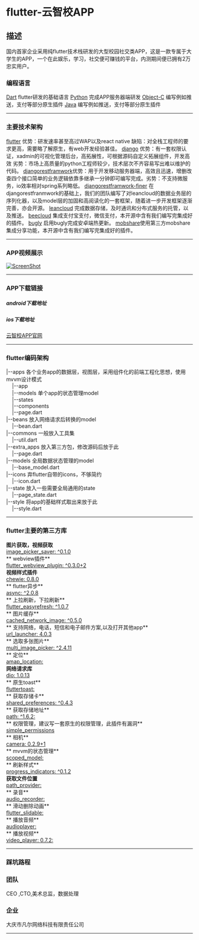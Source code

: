 # flutter-云智校APP
## 描述
国内首家企业采用纯flutter技术栈研发的大型校园社交类APP，这是一款专属于大学生的APP，一个在此娱乐，学习，社交便可赚钱的平台，内测期间便已拥有2万忠实用户。



### 编程语言
[Dart](https://www.dartlang.org/dart-2 "Dart")	flutter研发的基础语言
[Python](https://www.python.org/downloads/release/python-366/ "Python")  完成APP服务器端研发
[Object-C](https://developer.apple.com/documentation/objectivec "Object-C") 编写例如推送，支付等部分原生插件
[Java](https://www.oracle.com/java/ "Java") 编写例如推送，支付等部分原生插件

------------


### 主要技术架构
[flutter](https://docs.flutter.io/ "flutter") 优势：研发速率甚至高过WAP以及react native 缺陷：对全栈工程师的要求更高，需要略了解原生，有web开发经验甚佳。
[django](https://www.djangoproject.com/ "django") 优势：有一套权限认证，xadmin的可视化管理后台，高拓展性，可根据源码自定义拓展组件，开发高效 劣势：市场上高质量的python工程师较少，技术层次不齐容易写出难以维护的代码。
[djangorestframwork](https://www.django-rest-framework.org/ "djangorestframwork")优势：用于开发移动服务器端，高效且迅速，增删改查四个接口简单的业务逻辑依靠多继承一分钟即可编写完成。劣势：不支持微服务，io效率相对spring系列略低。
[djangorestframwork-finer]( "djangorestframwork-finer") 在djangorestfranmwork的基础上，我们的团队编写了对leancloud的数据业务层的序列化器，以及model层的加固和高阅读化的一套框架，随着进一步开发框架逐渐完善，亦会开源。
[leancloud](https://leancloud.cn "leancloud") 完成数据存储，及时通讯和分布式服务的托管，以及推送。
[beecloud](https://beecloud.cn/ "beecloud") 集成支付宝支付，微信支付，本开源中含有我们编写完集成好的插件。
[bugly](https://bugly.qq.com/v2/ "bugly") 启用bugly完成安卓端热更新。
[mobshare](http://www.mob.com/ "mobshare")使用第三方mobshare集成分享功能，本开源中含有我们编写完集成好的插件。

------------


### APP视频展示
[![ScreenShot](https://www.finerit.com/media/zhanshi.png)](https://ugcbsy.qq.com/uwMROfz0r5zIYaQXGdGnC2dfDmZ5O1zlddyT0ZvrRdAm2x5e/i0849m96hkd.mp4?sdtfrom=v1010&guid=dd8e783680cdbc13b334388f06e0d895&vkey=CC19A6ADF55246150D9169DE053F17C3032D9B9396973A32D85062FA0D04F8C02F18E45AD6E855A6CDFF68508BE0B8592B60FCF22E522C8496AD478460FEB765D7DEC57F25D553AE3A635BBE8985DF2D05CCE4E3B83E4878394CFE95E0F14D9E3D444063E486FEDF2448314EA99BFA23106141D2C76DB7BF)

------------


### APP下载链接
##### android下载地址
##### ios下载地址
[云智校APP官网](https://app.finerit.com/index.html "云智校APP官网")

------------

### flutter编码架构
|--apps 各个业务app的数据层，视图层，采用组件化的前端工程化思想，使用mvvm设计模式<br/>
&nbsp;&nbsp;&nbsp;&nbsp;|--app<br/>
&nbsp;&nbsp;&nbsp;&nbsp;|--models 单个app的状态管理model<br/>
&nbsp;&nbsp;&nbsp;&nbsp;|--states<br/>
&nbsp;&nbsp;&nbsp;&nbsp;|--components<br/>
&nbsp;&nbsp;&nbsp;&nbsp;|--page.dart<br/>
|--beans 放入网络请求后转换的model<br/>
&nbsp;&nbsp;&nbsp;&nbsp;|--bean.dart<br/>
|--commons 一般放入工具集<br/>
&nbsp;&nbsp;&nbsp;&nbsp;|--util.dart<br/>
|--extra_apps 放入第三方包，修改源码后放于此<br/>
&nbsp;&nbsp;&nbsp;&nbsp;|--page.dart<br/>
|--models 全局数据状态管理的model<br/>
&nbsp;&nbsp;&nbsp;&nbsp;|--base_model.dart<br/>
|--icons 弃flutter自带的icons，不够简约<br/>
&nbsp;&nbsp;&nbsp;&nbsp;|--icon.dart<br/>
|--state 放入一些需要全局通用的state<br/>
&nbsp;&nbsp;&nbsp;&nbsp;|--page_state.dart<br/>
|--style 将app的基础样式取出来放于此<br/>
&nbsp;&nbsp;&nbsp;&nbsp;|--style.dart<br/>

------------


### flutter主要的第三方库
 **图片获取，视频获取**<br/>
 [image_picker_saver: ^0.1.0](https://pub.dartlang.org/packages/image_picker_saver)<br/>
**  webview插件**<br/>
 [flutter_webview_plugin: ^0.3.0+2 ](https://pub.dartlang.org/packages/flutter_webview_plugin)<br/>
**视频样式插件**<br/>
 [ chewie: 0.8.0  ](https://pub.dartlang.org/packages/chewie)<br/>
 ** flutter异步**<br/>
  [  async: ^2.0.8](https://pub.dartlang.org/packages/async)<br/>
 ** 上拉刷新，下拉刷新**<br/>
   [  flutter_easyrefresh: ^1.0.7 ](https://pub.dartlang.org/packages/flutter_easyrefresh)<br/>
**  图片缓存**<br/>
   [ cached_network_image: ^0.5.0  ](https://pub.dartlang.org/packages/cached_network_image)<br/>
 ** 支持网络，电话，短信和电子邮件方案,以及打开其他app**<br/>
    [url_launcher: 4.0.3   ](https://pub.dartlang.org/packages/url_launcher#-readme-tab-)<br/>
 ** 选取多张图片**<br/>
    [  multi_image_picker: ^2.4.11 ](https://pub.dartlang.org/packages/multi_image_picker)<br/>
**  定位**<br/>
  [ amap_location:  ](https://pub.dartlang.org/packages/amap_location)<br/>
  **网络请求库**<br/>
  [   dio: 1.0.13 ](https://pub.dartlang.org/packages/dio)<br/>
**  原生toast**<br/>
  [   fluttertoast:  ](https://pub.dartlang.org/packages/fluttertoast)<br/>
**  获取存储卡**<br/>
 [   shared_preferences: ^0.4.3 ](https://pub.dartlang.org/packages/shared_preferences)<br/>
** 获取存储地址**<br/>
   [   path: ^1.6.2:  ](https://pub.dartlang.org/packages/path)<br/>
 ** 权限管理，建议写一套原生的权限管理，此插件有漏洞**<br/>
    [  simple_permissions ](https://pub.dartlang.org/packages/simple_permissions)<br/>
 ** 相机**<br/>
      [   camera: 0.2.9+1 ](https://pub.dartlang.org/packages/camera)<br/>
 ** mvvm的状态管理**<br/>
   [  scoped_model: ](https://pub.dartlang.org/packages/scoped_model)<br/>
 ** 刷新样式**<br/>
     [  progress_indicators: ^0.1.2 ](https://pub.dartlang.org/packages/progress_indicators)<br/>
  **获取文件位置**<br/>
    [  path_provider: ](https://pub.dartlang.org/packages/path_provider)<br/>
**  录音**<br/>
   [  audio_recorder: ](https://pub.dartlang.org/packages/audio_recorder)<br/>
**  滑动删除动画**<br/>
    [  flutter_slidable: ](https://pub.dartlang.org/packages/flutter_slidable)<br/>
**  播放音频**<br/>
    [  audioplayer: ](https://pub.dartlang.org/packages/audioplayer)<br/>
**  播放视频**<br/>
   [   video_player: 0.7.2: ](https://pub.dartlang.org/packages/video_player)<br/>
   

------------


### 踩坑路程

### 团队
CEO ,CTO,美术总监，数据处理
### 企业
大庆市凡尔网络科技有限责任公司

------------
